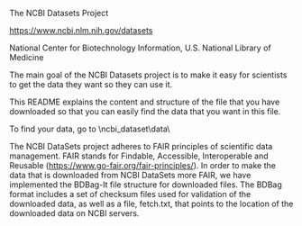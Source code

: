 The NCBI Datasets Project

https://www.ncbi.nlm.nih.gov/datasets

National Center for Biotechnology Information, U.S. National Library of Medicine

The main goal of the NCBI Datasets project is to make it easy for scientists to get the data they want so they can use it.

This README explains the content and structure of the file that you have downloaded so that you can easily find the data that you want in this file.

To find your data, go to \ncbi_dataset\data\

The NCBI DataSets project adheres to FAIR principles of scientific data management.
FAIR stands for Findable, Accessible, Interoperable and Reusable (https://www.go-fair.org/fair-principles/).
In order to make the data that is downloaded from NCBI DataSets more FAIR, we have implemented the BDBag-It
file structure for downloaded files. The BDBag format includes a set of checksum files used for validation
of the downloaded data, as well as a file, fetch.txt, that points to the location of the downloaded
data on NCBI servers.
